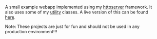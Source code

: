 A small example webapp implemented using my [httpserver](https://github.com/Johan-S/httpserver) framework. It also uses some of my [utility](https://github.com/Johan-S/util) classes. A live version of this can be found [here](https://mighty-everglades-1636.herokuapp.com/).

Note: These projects are just for fun and should not be used in any production environment!!!
